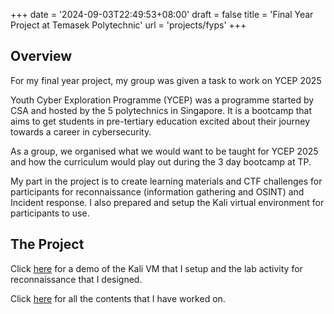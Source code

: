 +++
date = '2024-09-03T22:49:53+08:00'
draft = false
title = 'Final Year Project at Temasek Polytechnic'
url = 'projects/fyps'
+++

## Overview
For my final year project, my group was given a task to work on YCEP 2025

Youth Cyber Exploration Programme (YCEP) was a programme started by CSA and hosted by the 5 polytechnics in Singapore. It is a bootcamp that aims to get students in pre-tertiary education excited about their journey towards a career in cybersecurity.

As a group, we organised what we would want to be taught for YCEP 2025 and how the curriculum would play out during the 3 day bootcamp at TP.

My part in the project is to create learning materials and CTF challenges for participants for reconnaissance (information gathering and OSINT) and Incident response. I also prepared and setup the Kali virtual environment for participants to use.

## The Project

Click [here](https://youtu.be/spiA26b6Ff0) for a demo of the Kali VM that I setup and the lab activity for reconnaissance that I designed.

Click [here](https://drive.google.com/drive/folders/1Q-DtNAbLgTR_b3vDK5SC6SiGbyXbOMlM?usp=drive_link) for all the contents that I have worked on.